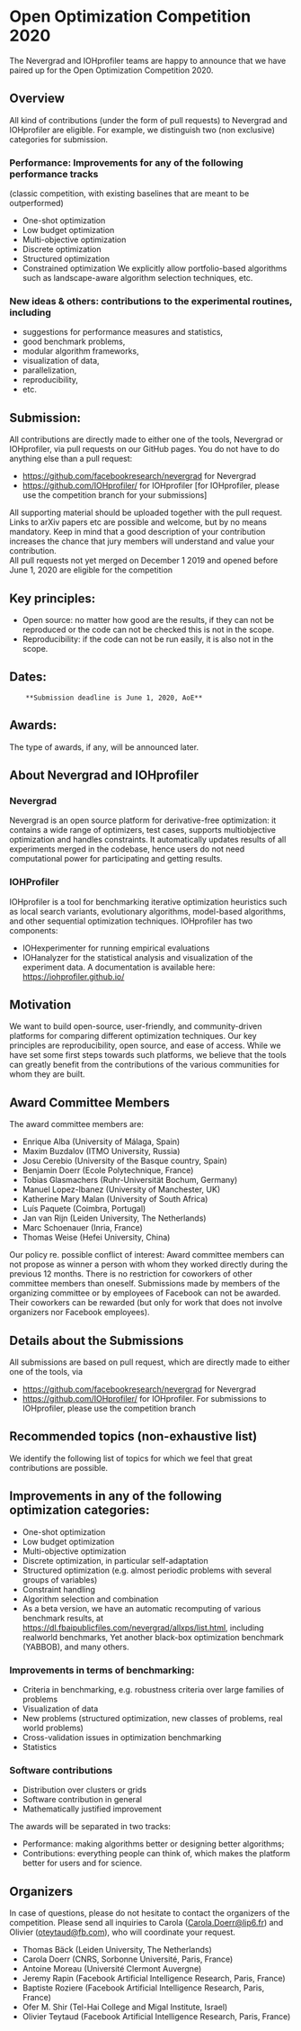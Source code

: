 # Open Optimization Competition 2020

The Nevergrad and IOHprofiler teams are happy to announce that we have 
paired up for the Open Optimization Competition 2020. 



## Overview 
All kind of contributions (under the form of pull requests) to Nevergrad and IOHprofiler are eligible.
For example, we distinguish two (non exclusive) categories for submission.

### Performance: Improvements for any of the following performance tracks
(classic competition, with existing baselines that are meant to be outperformed)
- One-shot optimization
- Low budget optimization
- Multi-objective optimization
- Discrete optimization
- Structured optimization 
- Constrained optimization
We explicitly allow portfolio-based algorithms such as landscape-aware algorithm selection techniques, etc. 

### New ideas & others: contributions to the experimental routines, including 
- suggestions for performance measures and statistics, 
- good benchmark problems, 
- modular algorithm frameworks, 
- visualization of data, 
- parallelization, 
- reproducibility, 
- etc. 

## Submission: 
All contributions are directly made to either one of the tools, Nevergrad or IOHprofiler, via pull requests on our GitHub pages. You do not have to do anything else than a pull request: 
- https://github.com/facebookresearch/nevergrad for Nevergrad 
- https://github.com/IOHprofiler/ for IOHprofiler [for IOHprofiler, please use the competition branch for your submissions]

All supporting material should be uploaded together with the pull request. Links to arXiv papers etc are possible and welcome, but by no means mandatory. Keep in mind that a good description of your contribution increases the chance that jury members will understand and value your contribution.  
All pull requests not yet merged on December 1 2019 and opened before June 1, 2020 are eligible for the competition

## Key principles:
- Open source: no matter how good are the results, if they can not be reproduced or the code can not be checked this is not in the scope.
- Reproducibility: if the code can not be run easily, it is also not in the scope.

## Dates: 
		**Submission deadline is June 1, 2020, AoE**

## Awards:
The type of awards, if any, will be announced later.

## About Nevergrad and IOHprofiler
### Nevergrad
Nevergrad is an open source platform for derivative-free optimization:  it contains a wide range of optimizers, test cases, supports multiobjective optimization and handles constraints. It automatically updates results of all experiments merged in the codebase, hence users do not need computational power for participating and getting results.

### IOHProfiler
IOHprofiler is a tool for benchmarking iterative optimization heuristics such as local search variants, evolutionary algorithms, model-based algorithms, and other sequential optimization techniques. IOHprofiler has two components: 
- IOHexperimenter for running empirical evaluations
- IOHanalyzer for the statistical analysis and visualization of the experiment data.
A documentation is available here: https://iohprofiler.github.io/  

## Motivation
We want to build open-source, user-friendly, and community-driven platforms for comparing different optimization techniques. Our key principles are reproducibility, open source, and ease of access. While we have set some first steps towards such platforms, we believe that the tools can greatly benefit from the contributions of the various communities for whom they are built.

## Award Committee Members
The award committee members are:
- Enrique Alba (University of Málaga, Spain)
- Maxim Buzdalov (ITMO University, Russia)
- Josu Cerebio (University of the Basque country, Spain)
- Benjamin Doerr (Ecole Polytechnique, France)
- Tobias Glasmachers (Ruhr-Universität Bochum, Germany)
- Manuel Lopez-Ibanez (University of Manchester, UK)
- Katherine Mary Malan  (University of South Africa)
- Luís Paquete (Coimbra, Portugal)
- Jan van Rijn (Leiden University, The Netherlands)
- Marc Schoenauer (Inria, France)
- Thomas Weise (Hefei University, China)

Our policy re. possible conflict of interest: Award committee members can not propose as winner a person with whom they worked directly during the previous 12 months. There is no restriction for coworkers of other committee members than oneself.
Submissions made by members of the organizing committee or by employees of Facebook can not be awarded. Their coworkers can be rewarded (but only for work that does not involve organizers nor Facebook employees).

## Details about the Submissions 
All submissions are based on pull request, which are directly made to either one of the tools, via
- https://github.com/facebookresearch/nevergrad for Nevergrad 
- https://github.com/IOHprofiler/ for IOHprofiler. For submissions to IOHprofiler, please use the competition branch 

## Recommended topics (non-exhaustive list)
We identify the following list of topics for which we feel that great contributions are possible.

## Improvements in any of the following optimization categories:
- One-shot optimization
- Low budget optimization
- Multi-objective optimization
- Discrete optimization, in particular self-adaptation
- Structured optimization (e.g. almost periodic problems with several groups of variables) 
- Constraint handling
- Algorithm selection and combination
- As a beta version, we have an automatic recomputing of various benchmark results, at https://dl.fbaipublicfiles.com/nevergrad/allxps/list.html, including realworld benchmarks, Yet another black-box optimization benchmark (YABBOB), and many others.

### Improvements in terms of benchmarking:
- Criteria in benchmarking, e.g. robustness criteria over large families of problems
- Visualization of data
- New problems (structured optimization, new classes of problems, real world problems)
- Cross-validation issues in optimization benchmarking
- Statistics

### Software contributions
- Distribution over clusters or grids
- Software contribution in general
- Mathematically justified improvement

The awards will be separated in two tracks:
- Performance: making algorithms better or designing better algorithms;
- Contributions: everything people can think of, which makes the platform better for users and for science.

## Organizers
In case of questions, please do not hesitate to contact the organizers of the competition. Please send all inquiries to Carola (Carola.Doerr@lip6.fr) and Olivier (oteytaud@fb.com), who will coordinate your request. 
- Thomas Bäck (Leiden University, The Netherlands)
- Carola Doerr (CNRS, Sorbonne Université, Paris, France)
- Antoine Moreau (Université Clermont Auvergne)
- Jeremy Rapin (Facebook Artificial Intelligence Research, Paris, France)
- Baptiste Roziere (Facebook Artificial Intelligence Research, Paris, France)
- Ofer M. Shir (Tel-Hai College and Migal Institute, Israel)
- Olivier Teytaud (Facebook Artificial Intelligence Research, Paris, France)
